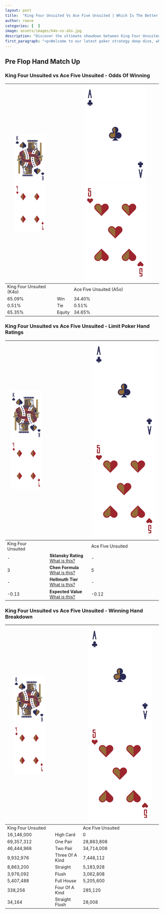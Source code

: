 ```yaml
---
layout: post
title:  "King Four Unsuited Vs Ace Five Unsuited | Which Is The Better Hand In Poker? A Complete Guide"
author: reece
categories: [  ]
image: assets/images/k4o-vs-a5o.jpg
description: "Discover the ultimate showdown between King Four Unsuited and Ace Five Unsuited in poker! Uncover the odds, strategies, and scenarios where one hand triumphs over the other. Get ready to up your poker game with this thrilling analysis."
first_paragraph: "<p>Welcome to our latest poker strategy deep dive, where we're pitting two distinct hands against each other in a high-stakes showdown: King Four Unsuited vs Ace Five Unsuited.</p><p>In the dynamic world of poker, every decision counts, and knowing which hand holds the upper hand is key to your success at the table.</p><p>In this article, we'll dissect these two hands, explore the scenarios where one dominates the other, and equip you with the knowledge to make strategic choices that can tip the odds in your favor.</p><p>Get ready to unravel the intriguing dynamics of these poker hands and elevate your game to new heights.</p>"
---
```




[comment]: # (sp0)

## Pre Flop Hand Match Up

<div class="table hand-ratings" markdown="1"> 



### King Four Unsuited vs Ace Five Unsuited - Odds Of Winning


    
| ![image info](assets/images/hand1/K.png) ![image info](assets/images/hand1/4o.png) |  | ![image info](assets/images/hand2/A.png) ![image info](assets/images/hand2/5o.png) |
| -------- | -------- | -------- |
| King Four Unsuited (K4o) |  | Ace Five Unsuited (A5o) |
| 65.09% | Win | 34.40% |
| 0.51% | Tie | 0.51% |
| 65.35% | Equity | 34.65% |




[comment]: # (sp1)



### King Four Unsuited vs Ace Five Unsuited - Limit Poker Hand Ratings


    
| ![image info](assets/images/hand1/K.png) ![image info](assets/images/hand1/4o.png) |  | ![image info](assets/images/hand2/A.png) ![image info](assets/images/hand2/5o.png) |
| -------- | -------- | -------- |
| King Four Unsuited |  | Ace Five Unsuited |
| - | **Sklansky Rating** [What is this?](/sklansky-rating-explained) | - |
| 3 | **Chen Formula** [What is this?](/chen-formula-explained) | 5 |
| - | **Hellmuth Tier** [What is this?](/Hellmuth-tier-explained) | - |
| -0.13 | **Expected Value** [What is this?](/expected-value-explained) | -0.12 |




[comment]: # (sp2)



### King Four Unsuited vs Ace Five Unsuited - Winning Hand Breakdown


    
| ![image info](assets/images/hand1/K.png) ![image info](assets/images/hand1/4o.png) |  | ![image info](assets/images/hand2/A.png) ![image info](assets/images/hand2/5o.png) |
| -------- | -------- | -------- |
| King Four Unsuited |  | Ace Five Unsuited |
| 16,146,000 | High Card | 0 |
| 69,357,312 | One Pair | 28,883,808 |
| 46,444,968 | Two Pair | 34,714,008 |
| 9,932,976 | Three Of A Kind | 7,448,112 |
| 8,863,200 | Straight | 5,183,928 |
| 3,976,092 | Flush | 3,062,808 |
| 5,407,488 | Full House | 5,205,600 |
| 338,256 | Four Of A Kind | 285,120 |
| 34,164 | Straight Flush | 28,008 |




[comment]: # (sp3)



</div>

[comment]: # (sp4)



[comment]: # (sp5)

